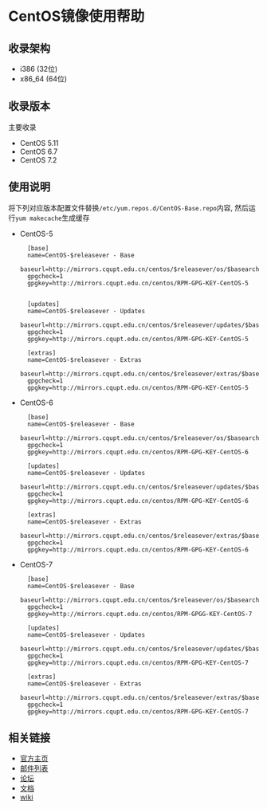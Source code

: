 # CentOS镜像使用帮助


## 收录架构

- i386 (32位)
- x86_64 (64位)

## 收录版本
主要收录

- CentOS 5.11
- CentOS 6.7
- CentOS 7.2

## 使用说明

将下列对应版本配置文件替换`/etc/yum.repos.d/CentOS-Base.repo`内容, 然后运行`yum makecache`生成缓存

- CentOS-5

        [base]
        name=CentOS-$releasever - Base
        baseurl=http://mirrors.cqupt.edu.cn/centos/$releasever/os/$basearch/
        gpgcheck=1
        gpgkey=http://mirrors.cqupt.edu.cn/centos/RPM-GPG-KEY-CentOS-5


        [updates]
        name=CentOS-$releasever - Updates
        baseurl=http://mirrors.cqupt.edu.cn/centos/$releasever/updates/$basearch/
        gpgcheck=1
        gpgkey=http://mirrors.cqupt.edu.cn/centos/RPM-GPG-KEY-CentOS-5

        [extras]
        name=CentOS-$releasever - Extras
        baseurl=http://mirrors.cqupt.edu.cn/centos/$releasever/extras/$basearch/
        gpgcheck=1
        gpgkey=http://mirrors.cqupt.edu.cn/centos/RPM-GPG-KEY-CentOS-5
        
- CentOS-6

        [base]
        name=CentOS-$releasever - Base
        baseurl=http://mirrors.cqupt.edu.cn/centos/$releasever/os/$basearch/
        gpgcheck=1
        gpgkey=http://mirrors.cqupt.edu.cn/centos/RPM-GPG-KEY-CentOS-6

        [updates]
        name=CentOS-$releasever - Updates
        baseurl=http://mirrors.cqupt.edu.cn/centos/$releasever/updates/$basearch/
        gpgcheck=1
        gpgkey=http://mirrors.cqupt.edu.cn/centos/RPM-GPG-KEY-CentOS-6

        [extras]
        name=CentOS-$releasever - Extras
        baseurl=http://mirrors.cqupt.edu.cn/centos/$releasever/extras/$basearch/
        gpgcheck=1
        gpgkey=http://mirrors.cqupt.edu.cn/centos/RPM-GPG-KEY-CentOS-6

- CentOS-7

        [base]
        name=CentOS-$releasever - Base
        baseurl=http://mirrors.cqupt.edu.cn/centos/$releasever/os/$basearch/
        gpgcheck=1
        gpgkey=http://mirrors.cqupt.edu.cn/centos/RPM-GPGG-KEY-CentOS-7

        [updates]
        name=CentOS-$releasever - Updates
        baseurl=http://mirrors.cqupt.edu.cn/centos/$releasever/updates/$basearch/
        gpgcheck=1
        gpgkey=http://mirrors.cqupt.edu.cn/centos/RPM-GPG-KEY-CentOS-7

        [extras]
        name=CentOS-$releasever - Extras
        baseurl=http://mirrors.cqupt.edu.cn/centos/$releasever/extras/$basearch/
        gpgcheck=1
        gpgkey=http://mirrors.cqupt.edu.cn/centos/RPM-GPG-KEY-CentOS-7
        
## 相关链接

- [官方主页](http://www.centos.org/)
- [邮件列表](https://wiki.centos.org/GettingHelp/ListInfo)
- [论坛](https://www.centos.org/forums/)
- [文档](https://www.centos.org/docs/)
- [wiki](https://wiki.centos.org/)






